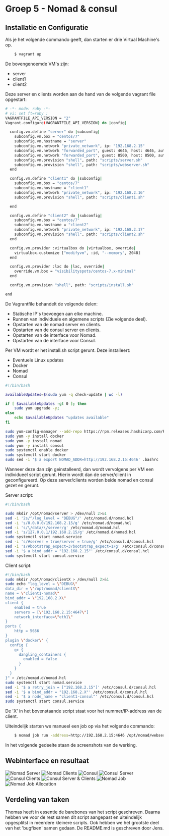 # Groep 5 - Nomad & consul

## Installatie en Configuratie
Als je het volgende commando geeft, dan starten er drie Virtual Machine's op.

```bash
    $ vagrant up
```

De bovengenoemde VM's zijn:
* server
* client1
* client2

Deze server en clients worden aan de hand van de volgende vagrant file opgestart:
```bash
# -*- mode: ruby -*-
# vi: set ft=ruby :
VAGRANTFILE_API_VERSION = "2"
Vagrant.configure(VAGRANTFILE_API_VERSION) do |config|

  config.vm.define "server" do |subconfig|
    subconfig.vm.box = "centos/7"
    subconfig.vm.hostname = "server"
	subconfig.vm.network "private_network", ip: "192.168.2.15"
	subconfig.vm.network "forwarded_port", guest: 4646, host: 4646, auto_correct: true, host_ip: "127.0.0.1"
	subconfig.vm.network "forwarded_port", guest: 8500, host: 8500, auto_correct: true, host_ip: "127.0.0.1"
    subconfig.vm.provision "shell", path: "scripts/server.sh"
	subconfig.vm.provision "shell", path: "scripts/webserver.sh"
  end

  config.vm.define "client1" do |subconfig|
    subconfig.vm.box = "centos/7"
    subconfig.vm.hostname = "client1"
	subconfig.vm.network "private_network", ip: "192.168.2.16"
    subconfig.vm.provision "shell", path: "scripts/client1.sh"

  end

  config.vm.define "client2" do |subconfig|
    subconfig.vm.box = "centos/7"
    subconfig.vm.hostname = "client2"
	subconfig.vm.network "private_network", ip: "192.168.2.17"
    subconfig.vm.provision "shell", path: "scripts/client2.sh"
  end

  config.vm.provider :virtualbox do |virtualbox, override|
    virtualbox.customize ["modifyvm", :id, "--memory", 2048]
  end

  config.vm.provider :lxc do |lxc, override|
    override.vm.box = "visibilityspots/centos-7.x-minimal"
  end

  config.vm.provision "shell", path: "scripts/install.sh"

end

```
De Vagrantfile behandelt de volgende delen:
* Statische IP's toevoegen aan elke machine.
* Runnen van individuele en algemene scripts (Zie volgende deel).
* Opstarten van de nomad server en clients.
* Opstarten van de consul server en clients.
* Opstarten van de interface voor Nomad.
* Opstarten van de interface voor Consul.

Per VM wordt er het install.sh script gerunt. Deze installeert:
* Eventuele Linux updates
* Docker
* Nomad
* Consul

```bash
#!/bin/bash

availableUpdates=$(sudo yum -q check-update | wc -l)

if [ $availableUpdates -gt 0 ]; then
    sudo yum upgrade -y;
else
    echo $availableUpdates "updates available"
fi

sudo yum-config-manager --add-repo https://rpm.releases.hashicorp.com/RHEL/hashicorp.repo
sudo yum -y install docker
sudo yum -y install nomad
sudo yum -y install consul
sudo systemctl enable docker
sudo systemctl start docker
sudo sed -i '$ a export NOMAD_ADDR=http://192.168.2.15:4646' .bashrc
```
Wanneer deze dan zijn geinstalleerd, dan wordt vervolgens per VM een individueel script gerunt. Hierin wordt dan de server/client in geconfigureerd.
Op deze server/clients worden beide nomad en consul gezet en gerunt.

Server script:
```bash
#!/bin/bash

sudo mkdir /opt/nomad/server > /dev/null 2>&1
sed -i '2s/^/log_level = "DEBUG"/' /etc/nomad.d/nomad.hcl
sed -i 's/0.0.0.0/192.168.2.15/g' /etc/nomad.d/nomad.hcl
sed -i 's/\/data/\/server/g' /etc/nomad.d/nomad.hcl
sed -i 's/127.0.0.1/192.168.2.15/g' /etc/nomad.d/nomad.hcl
sudo systemctl start nomad.service
sed -i 's/#server = true/server = true/g' /etc/consul.d/consul.hcl
sed -i 's/#bootstrap_expect=3/bootstrap_expect=1/g' /etc/consul.d/consul.hcl
sed -i '$ a bind_addr = "192.168.2.15"' /etc/consul.d/consul.hcl
sudo systemctl start consul.service
```
Client script:
```bash
#!/bin/bash
sudo mkdir /opt/nomad/clientX > /dev/null 2>&1
sudo echo "log_level = \"DEBUG\"
data_dir = \"/opt/nomad/clientX\"
name = \"client1-nomad\"
bind_addr = \"192.168.2.X\"
client {
    enabled = true
    servers = [\"192.168.2.15:4647\"]
	network_interface=\"eth1\"
}
ports {
    http = 5656
}
plugin \"docker\" {
  config {
    gc {
      dangling_containers {
        enabled = false
      }
    }
  }
}" > /etc/nomad.d/nomad.hcl
sudo systemctl start nomad.service
sed -i '$ a retry_join = ["192.168.2.15"]' /etc/consul.d/consul.hcl
sed -i '$ a bind_addr = "192.168.2.X"' /etc/consul.d/consul.hcl
sed -i '$ a node_name = "client1-consul"' /etc/consul.d/consul.hcl
sudo systemctl start consul.service
```
De 'X' in het bovenstaande script staat voor het nummer/IP-address van de client.

Uiteindelijk starten we manueel een job op via het volgende commando:
```bash
    $ nomad job run -address=http://192.168.2.15:4646 /opt/nomad/webserver.nomad
```

In het volgende gedeelte staan de screenshots van de werking.

## Webinterface en resultaat
![Nomad Server](/screenshots/Nomad-Server.png)
![Nomad Clients](/screenshots/Nomad-Clients.png)
![Consul](/screenshots/Consul.png)
![Consul Server](/screenshots/Consul-Server.png)
![Consul Clients](/screenshots/Consul-Clients.png)
![Consul Server & Clients](/screenshots/Consul-Nomad-Server-en-Clients.png)
![Nomad Job](/screenshots/Nomad-Job.png)
![Nomad Job Allocation](/screenshots/Nomad-Job-Allocation.png)

## Verdeling van taken
Thomas heeft in essentie de barebones van het script geschreven. Daarna hebben we voor de rest
samen dit script aangepast en uiteindelijk opgesplitst in meerdere kleinere scripts. Ook hebben we het grootste
deel van het 'bugfixen' samen gedaan. De README.md is geschreven door Jens.

